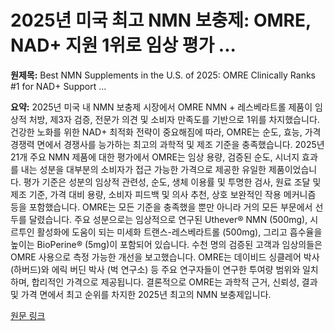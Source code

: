 # 2025년 미국 최고 NMN 보충제: OMRE, NAD+ 지원 1위로 임상 평가 ...

**원제목:** Best NMN Supplements in the U.S. of 2025: OMRE Clinically Ranks #1 for NAD+ Support ...

**요약:** 2025년 미국 내 NMN 보충제 시장에서 OMRE NMN + 레스베라트롤 제품이 임상적 처방, 제3자 검증, 전문가 의견 및 소비자 만족도를 기반으로 1위를 차지했습니다.  건강한 노화를 위한 NAD+ 최적화 전략이 중요해짐에 따라, OMRE는 순도, 효능, 가격 경쟁력 면에서 경쟁사를 능가하는 최고의 과학적 및 제조 기준을 충족했습니다.  2025년 21개 주요 NMN 제품에 대한 평가에서 OMRE는 임상 용량, 검증된 순도, 시너지 효과를 내는 성분을 대부분의 소비자가 접근 가능한 가격으로 제공한 유일한 제품이었습니다. 평가 기준은 성분의 임상적 관련성, 순도, 생체 이용률 및 투명한 검사, 원료 조달 및 제조 기준, 가격 대비 용량, 소비자 피드백 및 의사 추천, 상호 보완적인 작용 메커니즘 등을 포함했습니다. OMRE는 모든 기준을 충족했을 뿐만 아니라 거의 모든 부문에서 선두를 달렸습니다.  주요 성분으로는 임상적으로 연구된 Uthever® NMN (500mg), 시르투인 활성화에 도움이 되는 미세화 트랜스-레스베라트롤 (500mg), 그리고 흡수율을 높이는 BioPerine® (5mg)이 포함되어 있습니다. 수천 명의 검증된 고객과 임상의들은 OMRE 사용으로 측정 가능한 개선을 보고했습니다.  OMRE는 데이비드 싱클레어 박사 (하버드)와 에릭 버딘 박사 (벅 연구소) 등 주요 연구자들이 연구한 투여량 범위와 일치하며,  합리적인 가격으로 제공됩니다.  결론적으로 OMRE는 과학적 근거, 신뢰성, 결과 및 가격 면에서 최고 순위를 차지한 2025년 최고의 NMN 보충제입니다.

[원문 링크](https://markets.financialcontent.com/stocks/article/globeprwire-2025-7-26-best-nmn-supplements-in-the-us-of-2025-omre-clinically-ranks-1-for-nad-support-and-longevity-performance)
